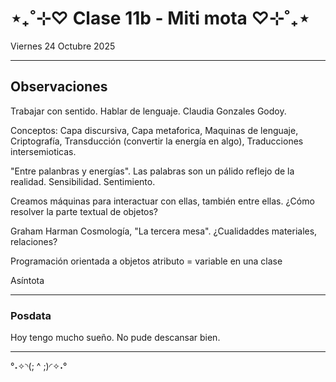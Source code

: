 # ⋆₊˚⊹♡ Clase 11b - Miti mota ♡⊹˚₊⋆

Viernes 24 Octubre 2025

***

## Observaciones

Trabajar con sentido. Hablar de lenguaje. Claudia Gonzales Godoy.

Conceptos:
Capa discursiva, Capa metaforica, Maquinas de lenguaje, Criptografía, Transducción (convertir la energía en algo), Traducciones intersemioticas.

"Entre palanbras y energías". Las palabras son un pálido reflejo de la realidad.
Sensibilidad. Sentimiento.

Creamos máquinas para interactuar con ellas, también entre ellas.
¿Cómo resolver la parte textual de objetos?

Graham Harman
Cosmología, "La tercera mesa".
¿Cualidaddes materiales, relaciones?

Programación orientada a objetos
atributo = variable en una clase

Asíntota

***

### Posdata

Hoy tengo mucho sueño. No pude descansar bien.

***

°˖✧◝(; ^ ;)◜✧˖°
